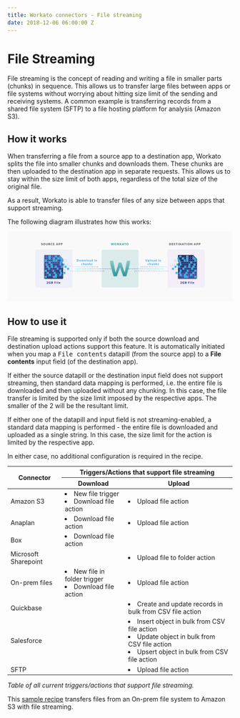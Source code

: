 ```yaml
---
title: Workato connectors - File streaming
date: 2018-12-06 06:00:00 Z
---
```


# File Streaming
File streaming is the concept of reading and writing a file in smaller parts (chunks) in sequence. This allows us to transfer large files between apps or file systems without worrying about hitting size limit of the sending and receiving systems. A common example is transferring records from a shared file system (SFTP) to a file hosting platform for analysis (Amazon S3).

## How it works
When transferring a file from a source app to a destination app, Workato splits the file into smaller chunks and downloads them. These chunks are then uploaded to the destination app in separate requests. This allows us to stay within the size limit of both apps, regardless of the total size of the original file.

As a result, Workato is able to transfer files of any size between apps that support streaming.

The following diagram illustrates how this works:

![File streaming](/assets/images/features/file-streaming/streaming-illustration.png)

## How to use it
File streaming is supported only if both the source download and destination upload actions support this feature. It is automatically initiated when you map a <kbd>File contents</kbd> datapill (from the source app) to a **File contents** input field (of the destination app).

If either the source datapill or the destination input field does not support streaming, then standard data mapping is performed, i.e. the entire file is downloaded and then uploaded without any chunking. In this case, the file transfer is limited by the size limit imposed by the respective apps. The smaller of the 2 will be the resultant limit.

If either one of the datapill and input field is not streaming-enabled, a standard data mapping is performed - the entire file is downloaded and uploaded as a single string. In this case, the size limit for the action is limited by the respective app.

In either case, no additional configuration is required in the recipe.

<table class="unchanged rich-diff-level-one">
  <thead>
    <tr>
      <th rowspan=2>Connector</th>
      <th colspan=2>Triggers/Actions that support  file streaming</th>
    </tr>
    <tr>
      <th>Download</th>
      <th>Upload</th>
    </tr>
  </thead>
  <tbody>
    <tr>
      <td>Amazon S3</td>
      <td>
        <li>New file trigger</li>
        <li>Download file action</li>
      </td>
      <td><li>Upload file action</li></td>
    </tr>
    <tr>
      <td>Anaplan</td>
      <td><li>Download file action</li></td>
      <td><li>Upload file action</li></td>
    </tr>
    <tr>
      <td>Box</td>
      <td><li>Download file action</li></td>
      <td></td>
    </tr>
    <tr>
      <td>Microsoft Sharepoint</td>
      <td></td>
      <td><li>Upload file to folder action</li></td>
    </tr>
    <tr>
      <td>On-prem files</td>
      <td>
        <li>New file in folder trigger</li>
        <li>Download file action</li>
      </td>
      <td><li>Upload file action</li></td>
    </tr>
    <tr>
      <td>Quickbase</td>
      <td></td>
      <td><li>Create and update records in bulk from CSV file action</li></td>
    </tr>
    <tr>
      <td>Salesforce</td>
      <td></td>
      <td>
        <li>Insert object in bulk from CSV file action</li>
        <li>Update object in bulk from CSV file action</li>
        <li>Upsert object in bulk from CSV file action</li>
      </td>
    </tr>
    <tr>
      <td>SFTP</td>
      <td></td>
      <td><li>Upload file action</li></td>
    </tr>
  </tbody>
</table>

*Table of all current triggers/actions that support file streaming.*

This [sample recipe](https://www.workato.com/recipes/867852#recipe) transfers files from an On-prem file system to Amazon S3 with file streaming.

